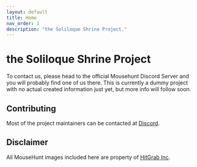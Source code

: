 ```yaml
---
layout: default
title: Home
nav_order: 1
description: "the Soliloque Shrine Project."
---
```


# the Soliloque Shrine Project

To contact us, please head to the official Mousehunt Discord Server and you will probably find one of us there. This is currently a dummy project with no actual created information just yet, but more info will follow soon.

## Contributing

Most of the project maintainers can be contacted at [Discord](https://discord.gg/mousehunt).

## Disclaimer

All MouseHunt images included here are property of [HitGrab Inc](https://hitgrab.com/).
